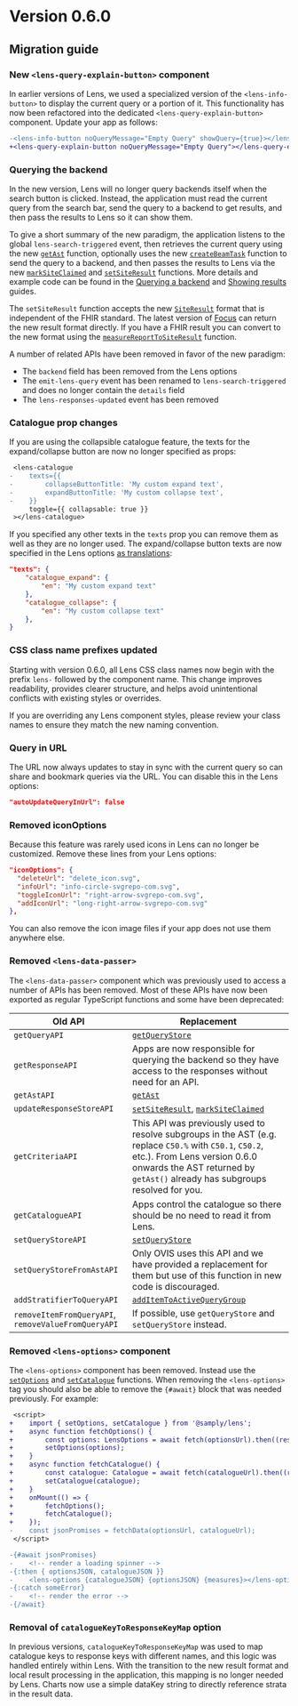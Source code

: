 # Version 0.6.0

## Migration guide

### New `<lens-query-explain-button>` component

In earlier versions of Lens, we used a specialized version of the `<lens-info-button>` to display the current query or a portion of it. This functionality has now been refactored into the dedicated `<lens-query-explain-button>` component. Update your app as follows:

```diff
-<lens-info-button noQueryMessage="Empty Query" showQuery={true}></lens-info-button>
+<lens-query-explain-button noQueryMessage="Empty Query"></lens-query-explain-button>
```

### Querying the backend

In the new version, Lens will no longer query backends itself when the search button is clicked. Instead, the application must read the current query from the search bar, send the query to a backend to get results, and then pass the results to Lens so it can show them.

To give a short summary of the new paradigm, the application listens to the global `lens-search-triggered` event, then retrieves the current query using the new [`getAst`](https://samply.github.io/lens/docs/functions/getAst.html) function, optionally uses the new [`createBeamTask`](https://samply.github.io/lens/docs/functions/createBeamTask.html) function to send the query to a backend, and then passes the results to Lens via the new [`markSiteClaimed`](https://samply.github.io/lens/docs/functions/markSiteClaimed.html) and [`setSiteResult`](https://samply.github.io/lens/docs/functions/setSiteResult.html) functions. More details and example code can be found in the [Querying a backend](../guide/query.md#querying-a-focus-instance) and [Showing results](../guide/results.md) guides.

The `setSiteResult` function accepts the new [`SiteResult`](https://samply.github.io/lens/docs/types/SiteResult.html) format that is independent of the FHIR standard. The latest version of [Focus](https://github.com/samply/focus) can return the new result format directly. If you have a FHIR result you can convert to the new format using the [`measureReportToSiteResult`](https://samply.github.io/lens/docs/functions/measureReportToSiteResult.html) function.

A number of related APIs have been removed in favor of the new paradigm:

- The `backend` field has been removed from the Lens options
- The `emit-lens-query` event has been renamed to `lens-search-triggered` and does no longer contain the `details` field
- The `lens-responses-updated` event has been removed

### Catalogue prop changes

If you are using the collapsible catalogue feature, the texts for the expand/collapse button are now no longer specified as props:

```diff
 <lens-catalogue
-    texts={{
-        collapseButtonTitle: 'My custom expand text',
-        expandButtonTitle: 'My custom collapse text',
-    }}
     toggle={{ collapsable: true }}
 ></lens-catalogue>
```

If you specified any other texts in the `texts` prop you can remove them as well as they are no longer used. The expand/collapse button texts are now specified in the Lens options [as translations](../guide/translations.md):

```json
"texts": {
    "catalogue_expand": {
        "en": "My custom expand text"
    },
    "catalogue_collapse": {
        "en": "My custom collapse text"
    },
}
```

### CSS class name prefixes updated

Starting with version 0.6.0, all Lens CSS class names now begin with the prefix `lens-` followed by the component name.
This change improves readability, provides clearer structure, and helps avoid unintentional conflicts with existing styles or overrides.

If you are overriding any Lens component styles, please review your class names to ensure they match the new naming convention.

### Query in URL

The URL now always updates to stay in sync with the current query so can share and bookmark queries via the URL. You can disable this in the Lens options:

```json
"autoUpdateQueryInUrl": false
```

### Removed iconOptions

Because this feature was rarely used icons in Lens can no longer be customized. Remove these lines from your Lens options:

```json
"iconOptions": {
  "deleteUrl": "delete_icon.svg",
  "infoUrl": "info-circle-svgrepo-com.svg",
  "toggleIconUrl": "right-arrow-svgrepo-com.svg",
  "addIconUrl": "long-right-arrow-svgrepo-com.svg"
},
```

You can also remove the icon image files if your app does not use them anywhere else.

### Removed `<lens-data-passer>`

The `<lens-data-passer>` component which was previously used to access a number of APIs has been removed. Most of these APIs have now been exported as regular TypeScript functions and some have been deprecated:

| Old API                                             | Replacement                                                                                                                                                                                                             |
| --------------------------------------------------- | ----------------------------------------------------------------------------------------------------------------------------------------------------------------------------------------------------------------------- |
| `getQueryAPI`                                       | [`getQueryStore`](https://samply.github.io/lens/docs/functions/getQueryStore.html)                                                                                                                                      |
| `getResponseAPI`                                    | Apps are now responsible for querying the backend so they have access to the responses without need for an API.                                                                                                         |
| `getAstAPI`                                         | [`getAst`](https://samply.github.io/lens/docs/functions/getAst.html)                                                                                                                                                    |
| `updateResponseStoreAPI`                            | [`setSiteResult`](https://samply.github.io/lens/docs/functions/setSiteResult.html), [`markSiteClaimed`](https://samply.github.io/lens/docs/functions/markSiteClaimed.html)                                              |
| `getCriteriaAPI`                                    | This API was previously used to resolve subgroups in the AST (e.g. replace `C50.%` with `C50.1`, `C50.2`, etc.). From Lens version 0.6.0 onwards the AST returned by `getAst()` already has subgroups resolved for you. |
| `getCatalogueAPI`                                   | Apps control the catalogue so there should be no need to read it from Lens.                                                                                                                                             |
| `setQueryStoreAPI`                                  | [`setQueryStore`](https://samply.github.io/lens/docs/functions/setQueryStore.html)                                                                                                                                      |
| `setQueryStoreFromAstAPI`                           | Only OVIS uses this API and we have provided a replacement for them but use of this function in new code is discouraged.                                                                                                |
| `addStratifierToQueryAPI`                           | [`addItemToActiveQueryGroup`](https://samply.github.io/lens/docs/functions/addItemToActiveQueryGroup.html)                                                                                                              |
| `removeItemFromQueryAPI`, `removeValueFromQueryAPI` | If possible, use `getQueryStore` and `setQueryStore` instead.                                                                                                                                                           |

### Removed `<lens-options>` component

The `<lens-options>` component has been removed. Instead use the [`setOptions`](https://samply.github.io/lens/docs/functions/setOptions.html) and [`setCatalogue`](https://samply.github.io/lens/docs/functions/setCatalogue.html) functions. When removing the `<lens-options>` tag you should also be able to remove the `{#await}` block that was needed previously. For example:

```diff
 <script>
+    import { setOptions, setCatalogue } from '@samply/lens';
+    async function fetchOptions() {
+        const options: LensOptions = await fetch(optionsUrl).then((response) => response.json());
+        setOptions(options);
+    }
+    async function fetchCatalogue() {
+        const catalogue: Catalogue = await fetch(catalogueUrl).then((response) => response.json());
+        setCatalogue(catalogue);
+    }
+    onMount(() => {
+        fetchOptions();
+        fetchCatalogue();
+    });
-    const jsonPromises = fetchData(optionsUrl, catalogueUrl);
 </script>

-{#await jsonPromises}
-    <!-- render a loading spinner -->
-{:then { optionsJSON, catalogueJSON }}
-    <lens-options {catalogueJSON} {optionsJSON} {measures}></lens-options>
-{:catch someError}
-    <!-- render the error -->
-{/await}
```

### Removal of `catalogueKeyToResponseKeyMap` option

In previous versions, `catalogueKeyToResponseKeyMap` was used to map catalogue keys to response keys with different names, and this logic was handled entirely within Lens. With the transition to the new result format and local result processing in the application, this mapping is no longer needed by Lens. Charts now use a simple dataKey string to directly reference strata in the result data.
